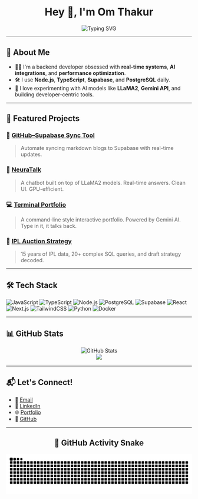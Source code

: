 <!-- Profile README for Om Thakur aka MonsterFlick -->

<h1 align="center">Hey 👋, I'm Om Thakur</h1>
<p align="center">
  <img src="https://readme-typing-svg.herokuapp.com?font=Fira+Code&duration=3000&pause=1000&center=true&vCenter=true&width=435&lines=Backend+Developer;Node.js+%7C+TypeScript+%7C+Supabase;AI+Explorer+%7C+Real-Time+Apps+Enthusiast" alt="Typing SVG" />
</p>

---

## 🧠 About Me
- 🧑‍💻 I'm a backend developer obsessed with **real-time systems**, **AI integrations**, and **performance optimization**.
- 🛠️ I use **Node.js**, **TypeScript**, **Supabase**, and **PostgreSQL** daily.
- 🧪 I love experimenting with AI models like **LLaMA2**, **Gemini API**, and building developer-centric tools.

---

## 🚀 Featured Projects

### 🔄 [GitHub–Supabase Sync Tool](https://github.com/MonsterFlick/github-supabase-sync)
> Automate syncing markdown blogs to Supabase with real-time updates.

### 🧠 [NeuraTalk](https://monsterchat.streamlit.app)
> A chatbot built on top of LLaMA2 models. Real-time answers. Clean UI. GPU-efficient.

### 💻 [Terminal Portfolio](https://om-thakur.vercel.app)
> A command-line style interactive portfolio. Powered by Gemini AI. Type in it, it talks back.

### 🏏 [IPL Auction Strategy](https://github.com/MonsterFlick/IPL-AUCTION)
> 15 years of IPL data, 20+ complex SQL queries, and draft strategy decoded.

---

## 🛠️ Tech Stack

![JavaScript](https://img.shields.io/badge/-JavaScript-black?style=flat&logo=javascript)
![TypeScript](https://img.shields.io/badge/-TypeScript-3178C6?style=flat&logo=typescript)
![Node.js](https://img.shields.io/badge/-Node.js-339933?style=flat&logo=node.js)
![PostgreSQL](https://img.shields.io/badge/-PostgreSQL-4169E1?style=flat&logo=postgresql)
![Supabase](https://img.shields.io/badge/-Supabase-3ECF8E?style=flat&logo=supabase)
![React](https://img.shields.io/badge/-React-61DAFB?style=flat&logo=react)
![Next.js](https://img.shields.io/badge/-Next.js-000000?style=flat&logo=next.js)
![TailwindCSS](https://img.shields.io/badge/-TailwindCSS-38B2AC?style=flat&logo=tailwind-css)
![Python](https://img.shields.io/badge/-Python-3776AB?style=flat&logo=python)
![Docker](https://img.shields.io/badge/-Docker-2496ED?style=flat&logo=docker)

---

## 📊 GitHub Stats

<p align="center">
  <img src="https://github-readme-stats.vercel.app/api?username=MonsterFlick&show_icons=true&theme=tokyonight" alt="GitHub Stats" />
  <br/>
  <img src="https://streak-stats.demolab.com?user=MonsterFlick&theme=tokyonight&hide_border=true" />
</p>

---

## 📬 Let's Connect!

- 📧 [Email](mailto:omthakur2366@gmail.com)
- 💼 [LinkedIn](https://linkedin.com/in/omthakur2366)
- 🌐 [Portfolio](https://om-thakur.vercel.app)
- 🐙 [GitHub](https://github.com/MonsterFlick)

---

<h2 align="center">🐍 GitHub Activity Snake</h2>

<p align="center">
  <picture>
    <source media="(prefers-color-scheme: dark)" srcset="https://raw.githubusercontent.com/MonsterFlick/MonsterFlick/output/github-contribution-grid-snake-dark.svg" />
    <img src="https://raw.githubusercontent.com/MonsterFlick/MonsterFlick/output/github-contribution-grid-snake.svg" alt="GitHub Snake Animation" />
  </picture>
</p>


